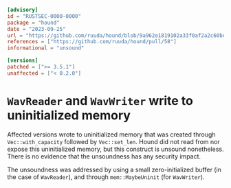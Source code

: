 ```toml
[advisory]
id = "RUSTSEC-0000-0000"
package = "hound"
date = "2023-09-25"
url = "https://github.com/ruuda/hound/blob/9a962e1819102a33f0af2a2c60be6f0edcdfd7a8/changelog.md#351"
references = ["https://github.com/ruuda/hound/pull/58"]
informational = "unsound"

[versions]
patched = [">= 3.5.1"]
unaffected = ["< 0.2.0"]
```

# `WavReader` and `WavWriter` write to uninitialized memory

Affected versions wrote to uninitialized memory that was created through
`Vec::with_capacity` followed by `Vec::set_len`. Hound did not read from nor
expose this uninitialized memory, but this construct is unsound nonetheless.
There is no evidence that the unsoundness has any security impact.

The unsoundness was addressed by using a small zero-initialized buffer (in the
case of `WavReader`), and through `mem::MaybeUninit` (for `WavWriter`).
